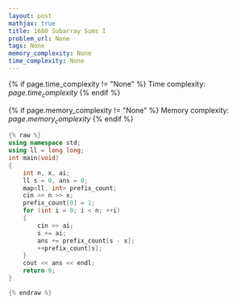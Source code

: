 ```yaml
---
layout: post
mathjax: true
title: 1660 Subarray Sums I
problem_url: None
tags: None
memory_complexity: None
time_complexity: None
---
```




{% if page.time_complexity != "None" %}
Time complexity: ${{ page.time_complexity }}$
{% endif %}

{% if page.memory_complexity != "None" %}
Memory complexity: ${{ page.memory_complexity }}$
{% endif %}

```cpp
{% raw %}
using namespace std;
using ll = long long;
int main(void)
{
    int n, x, ai;
    ll s = 0, ans = 0;
    map<ll, int> prefix_count;
    cin >> n >> x;
    prefix_count[0] = 1;
    for (int i = 0; i < n; ++i)
    {
        cin >> ai;
        s += ai;
        ans += prefix_count[s - x];
        ++prefix_count[s];
    }
    cout << ans << endl;
    return 0;
}

{% endraw %}
```